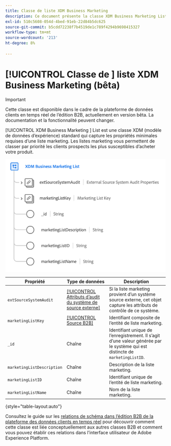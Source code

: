 ```yaml
---
title: Classe de liste XDM Business Marketing
description: Ce document présente la classe XDM Business Marketing List dans Experience Data Model (XDM).
exl-id: 510c5608-054d-4bed-91eb-22d84b5dc625
source-git-commit: b5cdd72238f7b4519de1c789f4294b9698415327
workflow-type: tm+mt
source-wordcount: '213'
ht-degree: 8%

---
```


# [!UICONTROL Classe de ] liste XDM Business Marketing (bêta)

>[!IMPORTANT]
>
>Cette classe est disponible dans le cadre de la plateforme de données clients en temps réel de l’édition B2B, actuellement en version bêta. La documentation et la fonctionnalité peuvent changer.

[!UICONTROL XDM Business Marketing ] List est une classe XDM (modèle de données d’expérience) standard qui capture les propriétés minimales requises d’une liste marketing. Les listes marketing vous permettent de classer par priorité les clients prospects les plus susceptibles d’acheter votre produit.

![](../../images/classes/b2b/business-marketing-list.png)

| Propriété | Type de données | Description |
| --- | --- | --- |
| `extSourceSystemAudit` | [[!UICONTROL Attributs d’audit du système de source externe]](../../data-types/external-source-system-audit-attributes.md) | Si la liste marketing provient d’un système source externe, cet objet capture les attributs de contrôle de ce système. |
| `marketingListKey` | [[!UICONTROL Source B2B]](../../data-types/b2b-source.md) | Identifiant composite de l’entité de liste marketing. |
| `_id` | Chaîne | Identifiant unique de l’enregistrement. Il s’agit d’une valeur générée par le système qui est distincte de `marketingListID`. |
| `marketingListDescription` | Chaîne | Description de la liste marketing. |
| `marketingListID` | Chaîne | Identifiant unique de l’entité de liste marketing. |
| `marketingListName` | Chaîne | Nom de la liste marketing. |

{style=&quot;table-layout:auto&quot;}

Consultez le guide sur les [relations de schéma dans l’édition B2B de la plateforme des données clients en temps réel](../../tutorials/relationship-b2b.md) pour découvrir comment cette classe est liée conceptuellement aux autres classes B2B et comment vous pouvez établir ces relations dans l’interface utilisateur de Adobe Experience Platform.
